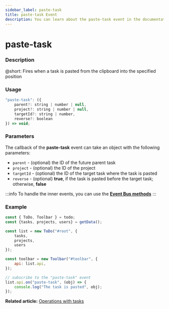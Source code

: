 ```yaml
---
sidebar_label: paste-task
title: paste-task Event
description: You can learn about the paste-task event in the documentation of the DHTMLX JavaScript To Do List library. Browse developer guides and API reference, try out code examples and live demos, and download a free 30-day evaluation version of DHTMLX To Do List.
---
```


# paste-task

### Description

@short: Fires when a task is pasted from the clipboard into the specified position

### Usage

~~~js
"paste-task": ({
    parent?: string | number | null,
    project?: string | number | null,
    targetId?: string | number,
    reverse?: boolean
}) => void;
~~~

### Parameters

The callback of the **paste-task** event can take an object with the following parameters:

- `parent` - (optional) the ID of the future parent task
- `project` - (optional) the ID of the project
- `targetId` - (optional) the ID of the target task where the task is pasted
- `reverse` - (optional) **true**, if the task is pasted before the target task; otherwise, **false**

:::info
To handle the inner events, you can use the [**Event Bus methods**](category/event-bus-methods.md)
:::

### Example

~~~js {15-17}
const { ToDo, Toolbar } = todo;
const {tasks, projects, users} = getData();

const list = new ToDo("#root", {
	tasks,
    projects,
    users
});

const toolbar = new Toolbar("#toolbar", {
	api: list.api,
});

// subscribe to the "paste-task" event
list.api.on("paste-task", (obj) => {
    console.log("The task is pasted", obj); 
});
~~~ 

**Related article:** [Operations with tasks](guides/task_operations.md#copyingpasting-a-task)